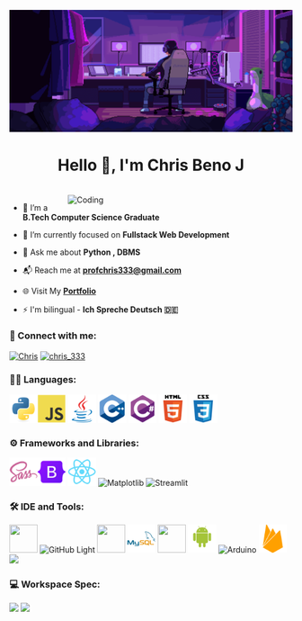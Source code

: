 [![Programmer](https://github.com/Chr1s333/Chr1s333/blob/main/programmer.gif?raw=true)](https://chris-beno-portfolio.netlify.app)
<h1 align="center">Hello 👋, I'm Chris Beno J</h1><br>
<img align="right" alt="Coding" width="400" src="https://media2.giphy.com/media/v1.Y2lkPTc5MGI3NjExaDRpd2hpbnEybmNncG1wYWF1bTB5dXVleW40cjg1aWt1bTJ4OGh5ZSZlcD12MV9pbnRlcm5hbF9naWZfYnlfaWQmY3Q9Zw/qgQUggAC3Pfv687qPC/giphy.webp">

- 🔭 I’m a **B.Tech Computer Science Graduate**

- 🌱 I’m currently focused on **Fullstack Web Development**

- 💬 Ask me about **Python , DBMS**

- 📬 Reach me at **[profchris333@gmail.com](mailto:profchris333@gmail.com)**

- 🌐 Visit My **[Portfolio](https://chris-beno-portfolio.netlify.app)**

- ⚡ I'm bilingual - **Ich Spreche Deutsch  🇩🇪**

### 🤝 Connect with me:

<p align="left">
<a href="https://www.linkedin.com/in/chris-beno-j" target="_blank">
<img align="center" src="https://raw.githubusercontent.com/rahuldkjain/github-profile-readme-generator/master/src/images/icons/Social/linked-in-alt.svg" alt="Chris" height="30" width="40" /></a>
<a href="https://www.instagram.com/chris._.333?igsh=NmlkdGU1bTV3d2cz" target="blank"><img align="center" src="https://raw.githubusercontent.com/rahuldkjain/github-profile-readme-generator/master/src/images/icons/Social/instagram.svg" alt="chris_333" height="30" width="40" /></a>
</p>

### 🧑‍💻 Languages:

<img height="50" width="50" src="https://raw.githubusercontent.com/devicons/devicon/master/icons/python/python-original.svg" alt="Python"/><img height="50" width="50" src="https://raw.githubusercontent.com/devicons/devicon/master/icons/javascript/javascript-original.svg" alt="JavaScript"/>
<img height="50" width="50" src="https://raw.githubusercontent.com/devicons/devicon/master/icons/java/java-original.svg" alt="Java"/>
<img height="50" width="50" src="https://raw.githubusercontent.com/devicons/devicon/master/icons/cplusplus/cplusplus-original.svg" alt="C++"/>
<img height="50" width="50" src="https://raw.githubusercontent.com/devicons/devicon/master/icons/csharp/csharp-original.svg" alt="C#"/>
<img height="50" width="50" src="https://raw.githubusercontent.com/devicons/devicon/master/icons/html5/html5-original-wordmark.svg" alt="HTML5"/>
<img height="50" width="50" src="https://raw.githubusercontent.com/devicons/devicon/master/icons/css3/css3-original-wordmark.svg" alt="CSS3"/>

### ⚙️ Frameworks and Libraries:

<img height="50" width="50" src="https://raw.githubusercontent.com/devicons/devicon/master/icons/sass/sass-original.svg" alt="Sass"/><img height="50" width="50" src="https://raw.githubusercontent.com/devicons/devicon/master/icons/bootstrap/bootstrap-original.svg" alt="Bootstrap"/>
<img height="50" width="50" src="https://raw.githubusercontent.com/devicons/devicon/master/icons/react/react-original.svg" alt="React"/>
<img height="50" width="100" src="https://matplotlib.org/_static/images/logo2.svg" alt="Matplotlib"/>
<img height="50" width="180" src="https://streamlit.io/images/brand/streamlit-logo-primary-colormark-lighttext.png" alt="Streamlit"/>

###  🛠️ IDE and Tools:

<img height="50" width="50" src="https://img.icons8.com/color/48/000000/visual-studio-code-2019.png"/> <img height="50" width="50" src="https://img.icons8.com/ios-filled/50/ffffff/github.png" alt="GitHub Light"/>
<img height="50" width="50" src="https://img.icons8.com/color/50/000000/git.png"/>
<img height="50" width="50" src="https://raw.githubusercontent.com/devicons/devicon/master/icons/mysql/mysql-original-wordmark.svg" alt="MySQL"/>
<img height="50" width="50" src="https://img.icons8.com/dusk/64/000000/anaconda.png"/>  <img height="50" width="50" src="https://raw.githubusercontent.com/devicons/devicon/master/icons/android/android-original-wordmark.svg" alt="Android"/>
<img height="50" width="50" src="https://cdn.worldvectorlogo.com/logos/arduino-1.svg" alt="Arduino"/>
<img height="50" width="50" src="https://raw.githubusercontent.com/devicons/devicon/master/icons/firebase/firebase-plain.svg" alt="Firebase"/> 
<img height="50" src="https://img.shields.io/badge/Netlify-00C7B7?style=for-the-badge&logo=netlify&logoColor=white"/> 

### 💻 Workspace Spec:

<img height="30" src="https://img.shields.io/badge/NVIDIA%20RTX3050%20-GREEN"/>  <img height="30" src="https://img.shields.io/badge/RYZEN%205000-red%20"/> 
